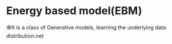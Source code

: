# Energy based model(EBM)
 🕸It is a class of Generative models, learning the underlying data distribution.net
	
